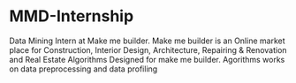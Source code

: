 # MMD-Internship

Data Mining Intern at Make me builder.
Make me builder is an Online market place for Construction, Interior Design, Architecture, Repairing & Renovation and Real Estate
Algorithms Designed for make me builder.
Agorithms works on data preprocessing and data profiling
